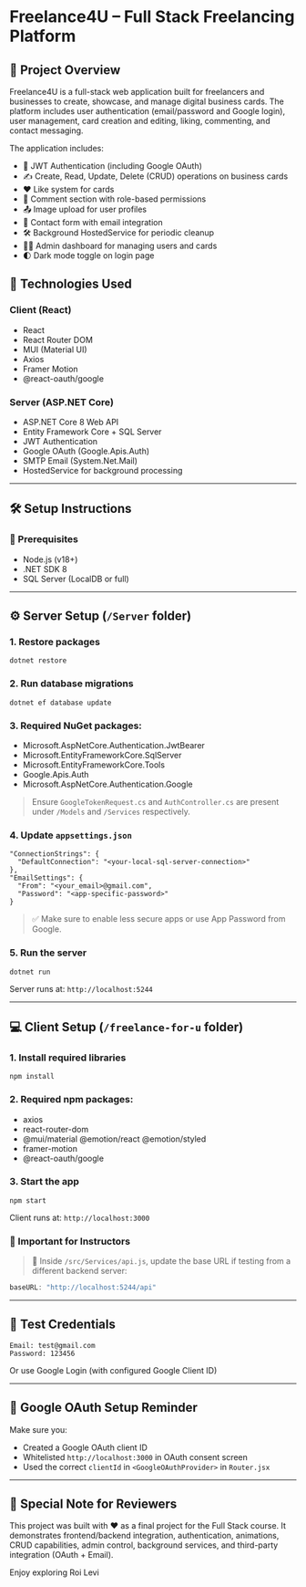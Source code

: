 # Freelance4U – Full Stack Freelancing Platform

## 📖 Project Overview

Freelance4U is a full-stack web application built for freelancers and businesses to create, showcase, and manage digital business cards. The platform includes user authentication (email/password and Google login), user management, card creation and editing, liking, commenting, and contact messaging.

The application includes:

* 🧠 JWT Authentication (including Google OAuth)
* ✍️ Create, Read, Update, Delete (CRUD) operations on business cards
* ❤️ Like system for cards
* 💬 Comment section with role-based permissions
* 📤 Image upload for user profiles
* 📧 Contact form with email integration
* 🛠 Background HostedService for periodic cleanup
* 🧑‍💻 Admin dashboard for managing users and cards
* 🌓 Dark mode toggle on login page

## 🧰 Technologies Used

### Client (React)

* React
* React Router DOM
* MUI (Material UI)
* Axios
* Framer Motion
* @react-oauth/google

### Server (ASP.NET Core)

* ASP.NET Core 8 Web API
* Entity Framework Core + SQL Server
* JWT Authentication
* Google OAuth (Google.Apis.Auth)
* SMTP Email (System.Net.Mail)
* HostedService for background processing

---

## 🛠 Setup Instructions

### 🔧 Prerequisites

* Node.js (v18+)
* .NET SDK 8
* SQL Server (LocalDB or full)

---

## ⚙️ Server Setup (`/Server` folder)

### 1. Restore packages

```
dotnet restore
```

### 2. Run database migrations

```
dotnet ef database update
```

### 3. Required NuGet packages:

* Microsoft.AspNetCore.Authentication.JwtBearer
* Microsoft.EntityFrameworkCore.SqlServer
* Microsoft.EntityFrameworkCore.Tools
* Google.Apis.Auth
* Microsoft.AspNetCore.Authentication.Google

> Ensure `GoogleTokenRequest.cs` and `AuthController.cs` are present under `/Models` and `/Services` respectively.

### 4. Update `appsettings.json`

```
"ConnectionStrings": {
  "DefaultConnection": "<your-local-sql-server-connection>"
},
"EmailSettings": {
  "From": "<your_email>@gmail.com",
  "Password": "<app-specific-password>"
}
```

> ✅ Make sure to enable less secure apps or use App Password from Google.

### 5. Run the server

```
dotnet run
```

Server runs at: `http://localhost:5244`

---

## 💻 Client Setup (`/freelance-for-u` folder)

### 1. Install required libraries

```
npm install
```

### 2. Required npm packages:

* axios
* react-router-dom
* @mui/material @emotion/react @emotion/styled
* framer-motion
* @react-oauth/google

### 3. Start the app

```
npm start
```

Client runs at: `http://localhost:3000`

### 🔁 Important for Instructors

> 📌 Inside `/src/Services/api.js`, update the base URL if testing from a different backend server:

```js
baseURL: "http://localhost:5244/api"
```

---

## 🧪 Test Credentials

```
Email: test@gmail.com
Password: 123456
```

Or use Google Login (with configured Google Client ID)

---

## 🔐 Google OAuth Setup Reminder

Make sure you:

* Created a Google OAuth client ID
* Whitelisted `http://localhost:3000` in OAuth consent screen
* Used the correct `clientId` in `<GoogleOAuthProvider>` in `Router.jsx`

---

## 🙏 Special Note for Reviewers

This project was built with ❤️ as a final project for the Full Stack course. It demonstrates frontend/backend integration, authentication, animations, CRUD capabilities, admin control, background services, and third-party integration (OAuth + Email).

Enjoy exploring Roi Levi 
